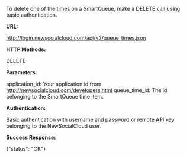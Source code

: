 To delete one of the times on a SmartQueue, make a DELETE call using basic authentication.

**URL:**

http://login.newsocialcloud.com/api/v2/queue_times.json

**HTTP Methods:**

DELETE

**Parameters:**

application\_id: Your application id from http://newsocialcloud.com/developers.html
queue\_time\_id: The id belonging to the SmartQueue time item.

**Authentication:**

Basic authentication with username and password or remote API key belonging to the NewSocialCloud user.

**Success Response:**

{"status": "OK"}